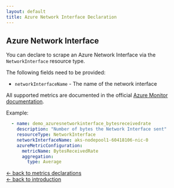 ```yaml
---
layout: default
title: Azure Network Interface Declaration
---
```


## Azure Network Interface
You can declare to scrape an Azure Network Interface via the `NetworkInterface` resource type.

The following fields need to be provided:
- `networkInterfaceName` - The name of the network interface

All supported metrics are documented in the official [Azure Monitor documentation](https://docs.microsoft.com/en-us/azure/azure-monitor/platform/metrics-supported#microsoftnetworknetworkinterfaces).

Example:
```yaml
  - name: demo_azuresnetworkinterface_bytesreceivedrate
    description: "Number of bytes the Network Interface sent"
    resourceType: NetworkInterface
    networkInterfaceName: aks-nodepool1-60418106-nic-0
    azureMetricConfiguration:
      metricName: BytesReceivedRate
      aggregation:
        type: Average
```

[&larr; back to metrics declarations](/configuration/metrics)<br />
[&larr; back to introduction](/)